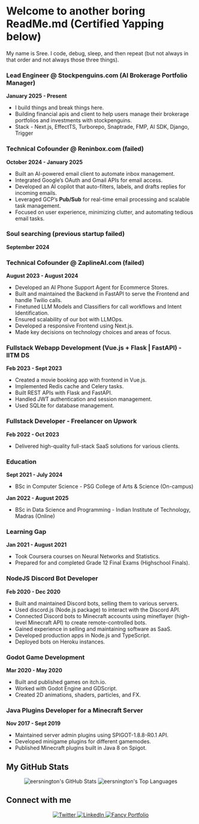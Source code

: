 # Welcome to another boring ReadMe.md (Certified Yapping below)

My name is Sree. I code, debug, sleep, and then repeat (but not always in that order and not always those three things).

### Lead Engineer @ Stockpenguins.com (AI Brokerage Portfolio Manager)
**January 2025 - Present**
- I build things and break things here.
- Building financial apis and client to help users manage their brokerage portfolios and investments with stockpenguins.
- Stack - Next.js, EffectTS, Turborepo, Snaptrade, FMP, AI SDK, Django, Trigger

### Technical Cofounder @ Reninbox.com (failed)
**October 2024 - January 2025**
- Built an AI-powered email client to automate inbox management.
- Integrated Google’s OAuth and Gmail APIs for email access.
- Developed an AI copilot that auto-filters, labels, and drafts replies for incoming emails.
- Leveraged GCP’s **Pub/Sub** for real-time email processing and scalable task management.
- Focused on user experience, minimizing clutter, and automating tedious email tasks.

### Soul searching (previous startup failed)
**September 2024**

### Technical Cofounder @ ZaplineAI.com (failed)
**August 2023 - August 2024**
- Developed an AI Phone Support Agent for Ecommerce Stores.
- Built and maintained the Backend in FastAPI to serve the Frontend and handle Twilio calls.
- Finetuned LLM Models and Classifiers for call workflows and Intent Identification.
- Ensured scalability of our bot with LLMOps.
- Developed a responsive Frontend using Next.js.
- Made key decisions on technology choices and areas of focus.

### Fullstack Webapp Development (Vue.js + Flask | FastAPI) - IITM DS
**Feb 2023 - Sept 2023**
- Created a movie booking app with frontend in Vue.js.
- Implemented Redis cache and Celery tasks.
- Built REST APIs with Flask and FastAPI.
- Handled JWT authentication and session management.
- Used SQLite for database management.

### Fullstack Developer - Freelancer on Upwork
**Feb 2022 - Oct 2023**
- Delivered high-quality full-stack SaaS solutions for various clients.

### Education
**Sept 2021 - July 2024**
- BSc in Computer Science - PSG College of Arts & Science (On-campus)

**Jan 2022 - August 2025**
- BSc in Data Science and Programming - Indian Institute of Technology, Madras (Online)

### Learning Gap
**Jan 2021 - August 2021**
- Took Coursera courses on Neural Networks and Statistics.
- Prepared for and completed Grade 12 Final Exams (Highschool Finals).

### NodeJS Discord Bot Developer
**Feb 2020 - Dec 2020**
- Built and maintained Discord bots, selling them to various servers.
- Used discord.js (Node.js package) to interact with the Discord API.
- Connected Discord bots to Minecraft accounts using mineflayer (high-level Minecraft API) to create remote-controlled bots.
- Gained experience in selling and maintaining software as SaaS.
- Developed production apps in Node.js and TypeScript.
- Deployed bots on Heroku instances.

### Godot Game Development
**Mar 2020 - May 2020**
- Built and published games on itch.io.
- Worked with Godot Engine and GDScript.
- Created 2D animations, shaders, particles, and FX.

### Java Plugins Developer for a Minecraft Server
**Nov 2017 - Sept 2019**
- Maintained server admin plugins using SPIGOT-1.8.8-R0.1 API.
- Developed minigame plugins for different gamemodes.
- Published Minecraft plugins built in Java 8 on Spigot.

## My GitHub Stats
<div align="center">
  <img src="https://github-readme-stats.vercel.app/api?username=eersnington&theme=tokyonight&show_icons=true&hide_border=true&count_private=true" alt="eersnington's GitHub Stats" />
  <img src="https://github-readme-stats.vercel.app/api/top-langs/?username=eersnington&theme=tokyonight&show_icons=true&hide_border=true&layout=compact" alt="eersnington's Top Languages" />
</div>

## Connect with me
<div align="center">
  <a href="https://twitter.com/eersnington" target="_blank">
    <img src="https://img.shields.io/badge/-Twitter-1DA1F2?style=for-the-badge&logo=twitter&logoColor=white" alt="Twitter" />
  </a>
  <a href="https://linkedin.com/in/sreenington" target="_blank">
    <img src="https://img.shields.io/badge/-LinkedIn-0077B5?style=for-the-badge&logo=linkedin&logoColor=white" alt="LinkedIn" />
  </a>
  <a href="https://eers.dev/" target="_blank">
  <img src="https://img.shields.io/badge/-Fancy_Portfolio-b4befe?style=for-the-badge&logo=safari&logoColor=1e1e2e" alt="Fancy Portfolio" />
</a>
</div>
